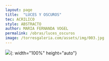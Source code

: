```yaml
---
layout: page
title:  "LUCES Y OSCUROS"
tec: ACRILICO
style: ABSTRACTO
author: MARIA FERNANDA VOGEL
permalink: /obras/luces_oscuros
image: /torresgaleria.com/assets/img/003.jpg
---
```


![](/torresgaleria.com/assets/img/003.jpg){: width="100%" height="auto"}

